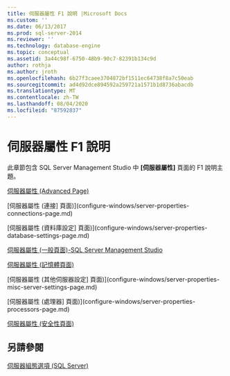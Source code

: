 ```yaml
---
title: 伺服器屬性 F1 說明 |Microsoft Docs
ms.custom: ''
ms.date: 06/13/2017
ms.prod: sql-server-2014
ms.reviewer: ''
ms.technology: database-engine
ms.topic: conceptual
ms.assetid: 3a44c98f-6750-48b9-90c7-82391b134c9d
author: rothja
ms.author: jroth
ms.openlocfilehash: 6b27f3caee3704872bf1511ec64738f8a7c50eab
ms.sourcegitcommit: ad4d92dce894592a259721a1571b1d8736abacdb
ms.translationtype: MT
ms.contentlocale: zh-TW
ms.lasthandoff: 08/04/2020
ms.locfileid: "87592837"
---
```

# <a name="server-properties-f1-help"></a>伺服器屬性 F1 說明
  此章節包含 SQL Server Management Studio 中 **[伺服器屬性]** 頁面的 F1 說明主題。  
  
 [伺服器屬性 &#40;Advanced Page&#41;](configure-windows/server-properties-advanced-page.md)  
  
 [伺服器屬性 &#40;連接] 頁面&#41;](configure-windows/server-properties-connections-page.md)  
  
 [伺服器屬性 &#40;資料庫設定] 頁面&#41;](configure-windows/server-properties-database-settings-page.md)  
  
 [伺服器屬性 &#40;一般頁面&#41;-SQL Server Management Studio](../reporting-services/tools/report-server-properties-general-page.md)  
  
 [伺服器屬性 &#40;記憶體頁面&#41;](configure-windows/server-properties-memory-page.md)  
  
 [伺服器屬性 &#40;其他伺服器設定] 頁面&#41;](configure-windows/server-properties-misc-server-settings-page.md)  
  
 [伺服器屬性 &#40;處理器] 頁面&#41;](configure-windows/server-properties-processors-page.md)  
  
 [伺服器屬性 &#40;安全性頁面&#41;](configure-windows/server-properties-security-page.md)  
  
## <a name="see-also"></a>另請參閱  
 [伺服器組態選項 &#40;SQL Server&#41;](configure-windows/server-configuration-options-sql-server.md)  
  
  
